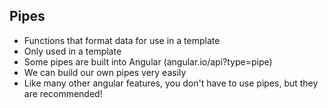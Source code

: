 ## Pipes
- Functions that format data for use in a template
- Only used in a template
- Some pipes are built into Angular (angular.io/api?type=pipe)
- We can build our own pipes very easily
- Like many other angular features, you don't have to use pipes, but they are recommended!
